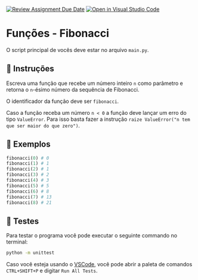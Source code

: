 [![Review Assignment Due Date](https://classroom.github.com/assets/deadline-readme-button-24ddc0f5d75046c5622901739e7c5dd533143b0c8e959d652212380cedb1ea36.svg)](https://classroom.github.com/a/PqHvR8Ro)
[![Open in Visual Studio Code](https://classroom.github.com/assets/open-in-vscode-718a45dd9cf7e7f842a935f5ebbe5719a5e09af4491e668f4dbf3b35d5cca122.svg)](https://classroom.github.com/online_ide?assignment_repo_id=10996922&assignment_repo_type=AssignmentRepo)
# Funções - Fibonacci

O script principal de vocês deve estar no arquivo `main.py`.

## 📝 Instruções

Escreva uma função que recebe um número inteiro `n` como parâmetro e retorna o `n`-ésimo número da sequência de Fibonacci.

O identificador da função deve ser `fibonacci`.

Caso a função receba um número `n < 0` a função deve lançar um erro do tipo `ValueError`.
Para isso basta fazer a instrução `raize ValueError("n tem que ser maior do que zero")`.

## 📌 Exemplos

```python
fibonacci(0) # 0
fibonacci(1) # 1
fibonacci(2) # 1
fibonacci(3) # 2
fibonacci(4) # 3
fibonacci(5) # 5
fibonacci(6) # 8
fibonacci(7) # 13
fibonacci(8) # 21
```

## 🧪 Testes

Para testar o programa você pode executar o seguinte commando no terminal:

```bash
python -m unittest
```

Caso você esteja usando o [VSCode](https://code.visualstudio.com/), você pode abrir a paleta de comandos `CTRL+SHIFT+P` e digitar `Run All Tests`.
